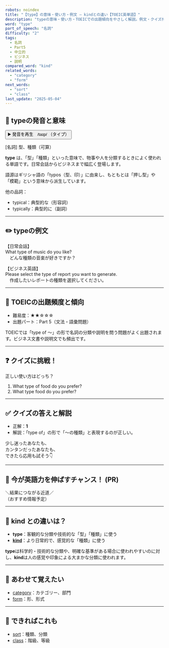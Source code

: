 ```yaml
---
robots: noindex
title: "【type】の意味・使い方・例文 ― kindとの違い【TOEIC英単語】"
description: "typeの意味・使い方・TOEICでの出題傾向をやさしく解説。例文・クイズ付きでkindとの違いもわかりやすく学べます。"
word: "type"
part_of_speech: "名詞"
difficulty: "2"
tags:
  - 名詞
  - Part5
  - 中立的
  - ビジネス
  - 説明
compared_word: "kind"
related_words:
  - "category"
  - "form"
next_words:
  - "sort"
  - "class"
last_update: "2025-05-04"
---
```


## 🔰 typeの発音と意味

<button class="play-audio" onclick="playTTS('type')">
  <span class="play-audio-main">
    ▶️ 発音を再生　/taɪp/
  </span>
  <span class="play-audio-sub">
    （タイプ）
  </span>
</button>

[名詞] 型、種類（可算）

**type** は、「型」「種類」といった意味で、物事や人を分類するときによく使われる単語です。日常会話からビジネスまで幅広く登場します。

語源はギリシャ語の「typos（型、印）」に由来し、もともとは「押し型」や「模範」という意味から派生しています。

他の品詞：  
- typical：典型的な（形容詞）
- typically：典型的に（副詞）

---

## ✏️ typeの例文

【日常会話】  
What type of music do you like?  
　どんな種類の音楽が好きですか？

【ビジネス英語】  
Please select the type of report you want to generate.  
　作成したいレポートの種類を選択してください。

---

## 🎯 TOEICの出題頻度と傾向

- 難易度：★★☆☆☆
- 出題パート：Part 5（文法・語彙問題）

TOEICでは「type of ～」の形で名詞の分類や説明を問う問題がよく出題されます。ビジネス文書や説明文でも頻出です。

---

## ❓ クイズに挑戦！

正しい使い方はどっち？

1. What type of food do you prefer?  
2. What type food do you prefer?

---

## ✅ クイズの答えと解説

- 正解：**1**
- 解説：「type of」の形で「～の種類」と表現するのが正しい。

少し迷ったあなたも、  
カンタンだったあなたも、  
できたら応用も試そう👇️

---

## 🚀 今が英語力を伸ばすチャンス！ (PR)

<div class="info-center">
＼結果につながる近道／<br>  
（おすすめ情報予定）
</div>

---

## 🤔  kind との違いは？

- **type**：客観的な分類や技術的な「型」「種類」に使う
- **[kind](/kind)**：より日常的で、感覚的な「種類」に使う

**type**は科学的・技術的な分類や、明確な基準がある場合に使われやすいのに対し、**kind**は人の感覚や印象による大まかな分類に使われます。

---

## 🧩 あわせて覚えたい

- [category](/category)：カテゴリー、部門
- [form](/form)：形、形式

---

## 📖 できればこれも

- [sort](/sort)：種類、分類
- [class](/class)：階級、等級

<!-- cvid: aid44_bid32 -->
